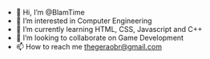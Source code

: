 - 👋 Hi, I’m @BlamTime
- 👀 I’m interested in Computer Engineering
- 🌱 I’m currently learning HTML, CSS, Javascript and C++
- 💞️ I’m looking to collaborate on Game Development
- 📫 How to reach me thegeraobr@gmail.com

<!---
BlamTime/BlamTime is a ✨ special ✨ repository because its `README.md` (this file) appears on your GitHub profile.
You can click the Preview link to take a look at your changes.
--->

